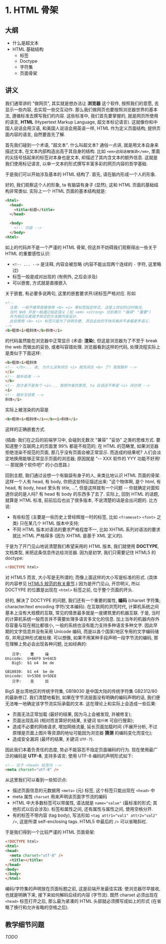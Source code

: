 # 1. HTML 骨架

## 大纲

* 什么是超文本
* HTML 基础结构
    - 标签
    - Doctype
    - 字符集
    - 页面骨架


## 讲义

我们通常讲的 "做网页", 其实就是想办法让 **浏览器** 这个软件, 按照我们的意愿, 去显示一些内容, 去实现一些交互动作. 那么我们做网页也要按照浏览器世界的基本法, 遵循标准去撰写我们的内容. 这些标准中, 我们首先要掌握的, 就是网页所使用的语言, **HTML** (Hypertext Markup Language, 超文本标记语言). 这就像你和中国人说话会用汉语, 和美国人说话会用英语一样, HTML 作为定义页面结构, 提供页面内容的语言, 自然要首先了解.

首先我们碰到一个术语, "超文本". 什么叫超文本? 通俗一点讲, 就是用文本自身来描述文本, 在文本内部构造出高于其自身的结构. 比如 `<em>这段话被强调</em>`, 里面的尖括号括起来的标签对本身也是文本, 却描述了其内含文本的额外信息. 这就是我们使用标记语言, 以单一文本的形式撰写丰富多彩的网页内容的哲学基础.

于是我们可以开始涉及基本的 HTML 结构了. 首先, 请在脑内形成一个人的形象.

好的, 我们观察这个人的形象, ta 有脑袋有身子 (显然), 这和 HTML 页面的基础结构非常类似. 实际上一个 HTML 页面的基本结构就是:

```html
<html>
  <head>
    <title>标题</title>
  </head>

  <body>
    <!-- 内容 -->
  </body>
<html>
```

如上的代码并不是一个严谨的 HTML 骨架, 但这并不妨碍我们观察得出一些关于 HTML 的重要感性认识:

* `<!-- ... -->` 是注释, 内容会被忽略 (内容不能出现两个连续的 `-` 字符, 这里略过)
* 标签一般是成对出现的 (有例外, 之后会涉及)
* 可以嵌套, 方式就是直接嵌入

关于嵌套, 有必要多说两句, 这里的嵌套要求开/闭标签严格对应. 形如

```html
<!--
  注意: 一般不推荐直接使用 <b> <i> 等标签指定样式, 这是上世纪的过时做法.
  当代 Web 开发一般通过指定语义 (如 <em> <strong> 分别表示 "强调" "重要")
  并为相应元素赋予样式的方法做内容设计.
  此处使用 <b> <i> 标签只是为了说明方便, 而且此处的字体风格并不承载更多语义.
-->
<b>粗体<i>粗斜体</b>斜体</i>
```

的代码虽然能在浏览器中正常显示 (术语: **渲染**), 但这是浏览器为了不至于 break the web 而做出的妥协, 或者叫容错处理. 浏览器看到这样的代码, 处理流程实际上是类似于下面这样:

```html
<b>粗体<i>粗斜体
<!-- </b>... 诶, 为什么没有闭合 <i> 就先闭合 <b> 了? 我就脑补 -->
</i>
<!-- 脑补结束 -->
</b>
<!-- 刚才是不是有个 <i>... 按照作者的意思, ta 应该还不希望 <i> 闭合吧 -->
<i>
<!-- 脑补又结束 -->
斜体</i>
```

实际上被渲染的内容是

```html
<b>粗体<i>粗斜体</i></b><i>斜体</i>
```

这样的正确嵌套方式.

(插曲: 我们在之后的前端学习中, 会碰到无数次 "兼容" "妥协" 之类的思维方式. 要知道整个互联网上的页面里 99% 都是不规范的; 在 HTML 的范畴里, 如果浏览器拒绝渲染不规范的页面, 那几乎没有页面会被正常显示. 而造成的结果呢? 人们会淡定地换用能够正常显示页面的浏览器; 原因就是 "-- XXX 软件的 YYY 功能不好用!  -- 那就换个软件吧!" 的小白思路.)

回到主题, 我们通过设想一个有脑袋有身子的人, 来类比地认识 HTML 页面的骨架. 这样一个人有 head, 有 body, 你把这些特征描述出来: "这个物体啊, 是个 html, 有 head, 有 body, head 里头有 title, ...", 但是这样就有一个问题 -- 你就确定对面知道你说的是人吗? 有 head 有 body 的东西多了去了. 实际上, 回到 HTML 的话题, 就算是 HTML 标准, 前前后后也出了很多版本, 不说清楚的话是会出问题的. 比方说:

* 有些标签 (主要是一些历史上曾经辉煌一时的标签, 比如 `<frameset>` `<font>` 之类) 只在某几个 HTML 版本中支持;
* 不同 HTML 版本对语法的要求严格程度不一, 比如 XHTML 系列对语法的要求就比 HTML 严格得多 (因为 XHTML 是基于 XML 定义的).

于是为了开门见山地说清楚我们希望采用的 HTML 版本, 我们就使用 **DOCTYPE**, 文档类型, 来把这条信息传达给浏览器. 因为是初学, 我们只需要记住 HTML5 的 doctype:

```html
<!DOCTYPE html>
```

对 HTML5 而言, 大小写是无所谓的; 而像上面这样的大小写是标准的形式. (具体的内容参见 [HTML5 规范的有关章节][html5-syntax-doctype].) 因为是开门见山, 开宗明义, 所以 DOCTYPE 的位置是出现在 `<html>` 标签之前, 位于整个页面的开头.

[html5-syntax-doctype]: http://www.w3.org/TR/html5/syntax.html#the-doctype

好的, 解决了 DOCTYPE 的问题, 我们还有一个重要的属性, **编码** (charset 字符集; character/text encoding 字符/文本编码). 在互联网的洪荒时代, 计算机系统之间基本上没有大规模的互联, 常见的情景最多就是一座建筑里的机器互联. 于是, 当时的计算机系统一般而言并不需要处理多语言多文化的信息. 加上当年的机器内存外存容量与现在相比都很小, 一般的系统也没有能力支持多种语言多种文字. 因此早期的文字信息并没有采用 Unicode 编码, 而是以各个国家/地区专用的文字编码储存, 并用这种形式被处理. 可以想像, 如果不用某种手段声明一段字节流的编码, 那在理解上势必会出现各种问题, 比如经典的:

```
   汉字:    曹     操
Unicode:  U+66F9 U+64CD
   Big5:  b1 e4  be de

GB18030:  b1 e4  be de
Unicode:  U+53D8 U+5DE8
   汉字:    变     巨
```

Big5 是台湾地区的传统字符集, GB18030 是中国大陆的传统字符集 GB2312/80 的最新修订. 我们清楚地看到, 如果在字节流层面没有明确的编码声明的话, 我们便无法唯一地确定该字节流实际承载的文本. 这在理论上和实际上会造成一些后果:

* 页面无法正常加载 (最好的结果, 因为马上会被发现, 并被修复);
* 页面出现乱码 (相对而言算好的结果, 关键词 `锟斤拷` 可自行搜索);
* 造成不必要的网络请求, 增加网络流量, 延长页面加载时间 (不展开分析, 不过原理是页面上图片等资源的地址可能因为浏览器 **猜测** 的编码变化而变化);
* 造成安全漏洞 (最坏的结果, 关键词 `UTF-7`).

因此我们本着负责任的态度, 势必不能容忍不指定页面编码的行为. 现在使用最广泛的编码是 **UTF-8**, 支持多语言; 使用 UTF-8 编码的声明形式如下:

```html
<!-- 位于 <head> 标签内 -->
<meta charset="utf-8" />
```

从这里我们可以看到一些知识点:

* 描述页面信息的元数据用 `<meta>` (元) 标签, 这个标签只能出现在 `<head>` 中
* meta 属性 `charset` 用来声明该页面字节流的编码
* HTML 中大多数标签可以带属性, 语法就是 `name="value"` (最标准的形式; 其他形式以后会涉及). 标签和属性之间, 还有属性与属性之间, 使用空格分开.
* 有的标签不带内容 (tag body), 写法形如 `<tag attr1="val1" attr2="val2" />`, 这是所谓 self-enclosing tags. HTML5 中最后的 `/>` 可以省略斜杠.

于是我们得到一个比较严谨的 HTML 页面骨架:

```html
<!DOCTYPE html>
<html>
<head>
  <meta charset="utf-8" />
  <title></title>
</head>
<body>
</body>
</html>
```

编码/字符集的声明放在页面标题之前, 这是前端开发最佳实践: 使浏览器尽早接收, 也就是明确下来, 接下来如何解码后续的内容 (字节流). 既然 charset 必须出现在 `<head>` 标签打开之后, 那么最为紧凑的 HTML 头部就必须撰写成如上的形式 (在省略了换行和允许省略的空格之后).


## 教学细节问题

*TODO*


<!-- vim:set ai et ts=4 sw=4 sts=4 fenc=utf-8: -->
